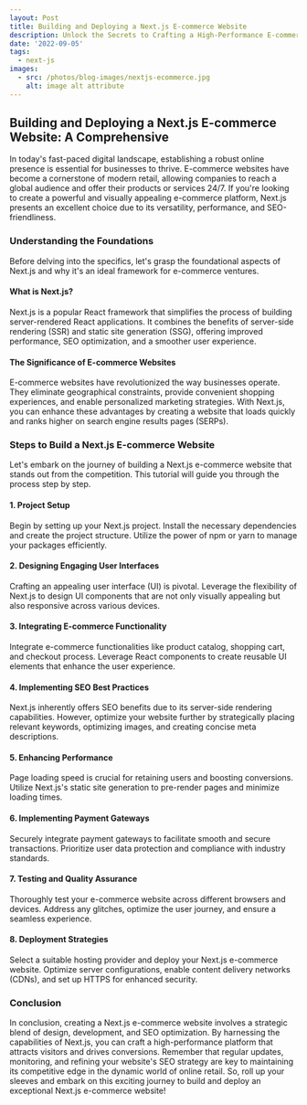 ```yaml
---
layout: Post
title: Building and Deploying a Next.js E-commerce Website
description: Unlock the Secrets to Crafting a High-Performance E-commerce Website with Next.js! 🚀 Dive into our comprehensive tutorial that guides you through every step of building and deploying a visually stunning and SEO-optimized online store. From setting up your project to integrating payment gateways and implementing SEO best practices, this guide has you covered. Stay ahead in the competitive world of online retail with Next.js's power. Read now!
date: '2022-09-05'
tags:
  - next-js
images:
  - src: /photos/blog-images/nextjs-ecommerce.jpg
    alt: image alt attribute
---
```


## Building and Deploying a Next.js E-commerce Website: A Comprehensive 

In today's fast-paced digital landscape, establishing a robust online presence is essential for businesses to thrive. E-commerce websites have become a cornerstone of modern retail, allowing companies to reach a global audience and offer their products or services 24/7. If you're looking to create a powerful and visually appealing e-commerce platform, Next.js presents an excellent choice due to its versatility, performance, and SEO-friendliness.

### Understanding the Foundations

Before delving into the specifics, let's grasp the foundational aspects of Next.js and why it's an ideal framework for e-commerce ventures.

#### What is Next.js?

Next.js is a popular React framework that simplifies the process of building server-rendered React applications. It combines the benefits of server-side rendering (SSR) and static site generation (SSG), offering improved performance, SEO optimization, and a smoother user experience.

#### The Significance of E-commerce Websites

E-commerce websites have revolutionized the way businesses operate. They eliminate geographical constraints, provide convenient shopping experiences, and enable personalized marketing strategies. With Next.js, you can enhance these advantages by creating a website that loads quickly and ranks higher on search engine results pages (SERPs).

### Steps to Build a Next.js E-commerce Website

Let's embark on the journey of building a Next.js e-commerce website that stands out from the competition. This tutorial will guide you through the process step by step.

#### 1. **Project Setup**

Begin by setting up your Next.js project. Install the necessary dependencies and create the project structure. Utilize the power of npm or yarn to manage your packages efficiently.

#### 2. **Designing Engaging User Interfaces**

Crafting an appealing user interface (UI) is pivotal. Leverage the flexibility of Next.js to design UI components that are not only visually appealing but also responsive across various devices.

#### 3. **Integrating E-commerce Functionality**

Integrate e-commerce functionalities like product catalog, shopping cart, and checkout process. Leverage React components to create reusable UI elements that enhance the user experience.

#### 4. **Implementing SEO Best Practices**

Next.js inherently offers SEO benefits due to its server-side rendering capabilities. However, optimize your website further by strategically placing relevant keywords, optimizing images, and creating concise meta descriptions.

#### 5. **Enhancing Performance**

Page loading speed is crucial for retaining users and boosting conversions. Utilize Next.js's static site generation to pre-render pages and minimize loading times.

#### 6. **Implementing Payment Gateways**

Securely integrate payment gateways to facilitate smooth and secure transactions. Prioritize user data protection and compliance with industry standards.

#### 7. **Testing and Quality Assurance**

Thoroughly test your e-commerce website across different browsers and devices. Address any glitches, optimize the user journey, and ensure a seamless experience.

#### 8. **Deployment Strategies**

Select a suitable hosting provider and deploy your Next.js e-commerce website. Optimize server configurations, enable content delivery networks (CDNs), and set up HTTPS for enhanced security.

### Conclusion

In conclusion, creating a Next.js e-commerce website involves a strategic blend of design, development, and SEO optimization. By harnessing the capabilities of Next.js, you can craft a high-performance platform that attracts visitors and drives conversions. Remember that regular updates, monitoring, and refining your website's SEO strategy are key to maintaining its competitive edge in the dynamic world of online retail. So, roll up your sleeves and embark on this exciting journey to build and deploy an exceptional Next.js e-commerce website!